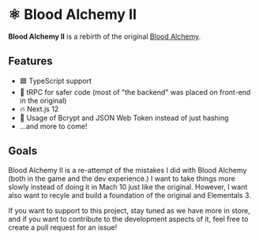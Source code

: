 # ⚛️ Blood Alchemy II

**Blood Alchemy II** is a rebirth of the original [Blood Alchemy](https://github.com/AlphaBeta906/BloodAlchemy).

## Features
* 🟦 TypeScript support
* 🚀 tRPC for safer code (most of "the backend" was placed on front-end in the original) 
* 🔥 Next.js 12
* 🔑 Usage of Bcrypt and JSON Web Token instead of just hashing
* ...and more to come!

## Goals
Blood Alchemy II is a re-attempt of the mistakes I did with Blood Alchemy (both in the game and the dev experience.) I want to take things more slowly instead of doing it in Mach 10 just like the original. However, I want also want to recyle and build a foundation of the original and Elementals 3.

If you want to support to this project, stay tuned as we have more in store, and if you want to contribute to the development aspects of it, feel free to create a pull request for an issue!
